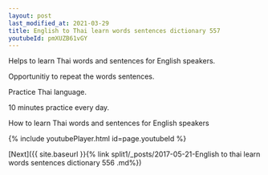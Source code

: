 ```yaml
---
layout: post
last_modified_at: 2021-03-29
title: English to Thai learn words sentences dictionary 557 
youtubeId: pmXUZB61vGY
---
```

 
 
Helps to learn Thai words and sentences for English speakers.

Opportunitiy to repeat the words sentences. 

Practice Thai language. 
 
10 minutes practice every day. 
 
How to learn Thai words and sentences for English speakers 
 
{% include youtubePlayer.html id=page.youtubeId %}
 
 
[Next]({{ site.baseurl }}{% link  split1/_posts/2017-05-21-English to thai learn words sentences dictionary 556 .md%})
 

